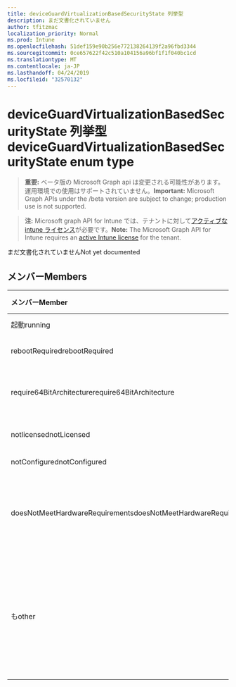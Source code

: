 ```yaml
---
title: deviceGuardVirtualizationBasedSecurityState 列挙型
description: まだ文書化されていません
author: tfitzmac
localization_priority: Normal
ms.prod: Intune
ms.openlocfilehash: 51def159e90b256e772138264139f2a96fbd3344
ms.sourcegitcommit: 0ce657622f42c510a104156a96bf1f1f040bc1cd
ms.translationtype: MT
ms.contentlocale: ja-JP
ms.lasthandoff: 04/24/2019
ms.locfileid: "32570132"
---
```

# <a name="deviceguardvirtualizationbasedsecuritystate-enum-type"></a><span data-ttu-id="8fa99-103">deviceGuardVirtualizationBasedSecurityState 列挙型</span><span class="sxs-lookup"><span data-stu-id="8fa99-103">deviceGuardVirtualizationBasedSecurityState enum type</span></span>

> <span data-ttu-id="8fa99-104">**重要:** ベータ版の Microsoft Graph api は変更される可能性があります。運用環境での使用はサポートされていません。</span><span class="sxs-lookup"><span data-stu-id="8fa99-104">**Important:** Microsoft Graph APIs under the /beta version are subject to change; production use is not supported.</span></span>

> <span data-ttu-id="8fa99-105">**注:** Microsoft graph API for Intune では、テナントに対して[アクティブな intune ライセンス](https://go.microsoft.com/fwlink/?linkid=839381)が必要です。</span><span class="sxs-lookup"><span data-stu-id="8fa99-105">**Note:** The Microsoft Graph API for Intune requires an [active Intune license](https://go.microsoft.com/fwlink/?linkid=839381) for the tenant.</span></span>

<span data-ttu-id="8fa99-106">まだ文書化されていません</span><span class="sxs-lookup"><span data-stu-id="8fa99-106">Not yet documented</span></span>

## <a name="members"></a><span data-ttu-id="8fa99-107">メンバー</span><span class="sxs-lookup"><span data-stu-id="8fa99-107">Members</span></span>
|<span data-ttu-id="8fa99-108">メンバー</span><span class="sxs-lookup"><span data-stu-id="8fa99-108">Member</span></span>|<span data-ttu-id="8fa99-109">値</span><span class="sxs-lookup"><span data-stu-id="8fa99-109">Value</span></span>|<span data-ttu-id="8fa99-110">説明</span><span class="sxs-lookup"><span data-stu-id="8fa99-110">Description</span></span>|
|:---|:---|:---|
|<span data-ttu-id="8fa99-111">起動</span><span class="sxs-lookup"><span data-stu-id="8fa99-111">running</span></span>|<span data-ttu-id="8fa99-112">.0</span><span class="sxs-lookup"><span data-stu-id="8fa99-112">0</span></span>|<span data-ttu-id="8fa99-113">実行中</span><span class="sxs-lookup"><span data-stu-id="8fa99-113">Running</span></span>|
|<span data-ttu-id="8fa99-114">rebootRequired</span><span class="sxs-lookup"><span data-stu-id="8fa99-114">rebootRequired</span></span>|<span data-ttu-id="8fa99-115">1 </span><span class="sxs-lookup"><span data-stu-id="8fa99-115">1</span></span>|<span data-ttu-id="8fa99-116">必要なルート</span><span class="sxs-lookup"><span data-stu-id="8fa99-116">Root required</span></span>|
|<span data-ttu-id="8fa99-117">require64BitArchitecture</span><span class="sxs-lookup"><span data-stu-id="8fa99-117">require64BitArchitecture</span></span>|<span data-ttu-id="8fa99-118">2 </span><span class="sxs-lookup"><span data-stu-id="8fa99-118">2</span></span>|<span data-ttu-id="8fa99-119">64ビットアーキテクチャが必要</span><span class="sxs-lookup"><span data-stu-id="8fa99-119">64 bit architecture required</span></span>|
|<span data-ttu-id="8fa99-120">notlicensed</span><span class="sxs-lookup"><span data-stu-id="8fa99-120">notLicensed</span></span>|<span data-ttu-id="8fa99-121">3 </span><span class="sxs-lookup"><span data-stu-id="8fa99-121">3</span></span>|<span data-ttu-id="8fa99-122">ライセンスなし</span><span class="sxs-lookup"><span data-stu-id="8fa99-122">Not licensed</span></span>|
|<span data-ttu-id="8fa99-123">notConfigured</span><span class="sxs-lookup"><span data-stu-id="8fa99-123">notConfigured</span></span>|<span data-ttu-id="8fa99-124">4 </span><span class="sxs-lookup"><span data-stu-id="8fa99-124">4</span></span>|<span data-ttu-id="8fa99-125">未構成</span><span class="sxs-lookup"><span data-stu-id="8fa99-125">Not configured</span></span>|
|<span data-ttu-id="8fa99-126">doesNotMeetHardwareRequirements</span><span class="sxs-lookup"><span data-stu-id="8fa99-126">doesNotMeetHardwareRequirements</span></span>|<span data-ttu-id="8fa99-127">5 </span><span class="sxs-lookup"><span data-stu-id="8fa99-127">5</span></span>|<span data-ttu-id="8fa99-128">システムがハードウェア要件を満たしていない</span><span class="sxs-lookup"><span data-stu-id="8fa99-128">System does not meet hardware requirements</span></span>|
|<span data-ttu-id="8fa99-129">も</span><span class="sxs-lookup"><span data-stu-id="8fa99-129">other</span></span>|<span data-ttu-id="8fa99-130">42</span><span class="sxs-lookup"><span data-stu-id="8fa99-130">42</span></span>|<span data-ttu-id="8fa99-131">も.</span><span class="sxs-lookup"><span data-stu-id="8fa99-131">Other.</span></span> <span data-ttu-id="8fa99-132">microsoft-deviceguard のイベントログには、詳細が含まれています。</span><span class="sxs-lookup"><span data-stu-id="8fa99-132">Event logs in microsoft-Windows-DeviceGuard have more details.</span></span>|





